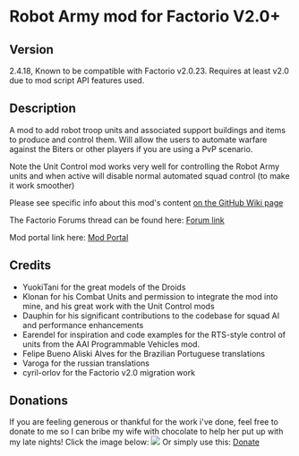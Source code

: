# Robot Army mod for Factorio V2.0+

## Version
2.4.18,
Known to be compatible with Factorio v2.0.23. Requires at least v2.0 due to mod script API features used.


## Description
A mod to add robot troop units and associated support buildings and items to produce and control them. Will allow the users to automate warfare against the Biters or other players if you are using a PvP scenario.

Note the Unit Control mod works very well for controlling the Robot Army units and when active will disable normal automated squad control (to make it work smoother)

Please see specific info about this mod's content [on the GitHub Wiki page](https://github.com/kyranf/robotarmyfactorio/wiki)

The Factorio Forums thread can be found here: [Forum link](https://forums.factorio.com/viewtopic.php?f=97&t=23543)

Mod portal link here: [Mod Portal](https://mods.factorio.com/mods/kyranzor/robotarmy)

## Credits
* YuokiTani for the great models of the Droids
* Klonan for his Combat Units and permission to integrate the mod into mine, and his great work with the Unit Control mods
* Dauphin for his significant contributions to the codebase for squad AI and performance enhancements
* Earendel for inspiration and code examples for the RTS-style control of units from the AAI Programmable Vehicles mod.
* Felipe Bueno Aliski Alves for the Brazilian Portuguese translations
* Varoga for the russian translations
* cyril-orlov for the Factorio v2.0 migration work

## Donations
If you are feeling generous or thankful for the work i've done, feel free to donate to me so I can bribe my wife with chocolate to help her put up with my late nights! Click the image below:
[![](https://www.paypalobjects.com/en_US/i/btn/btn_donateCC_LG.gif)](https://www.paypal.me/KyranF)
Or simply use this: [Donate](https://www.paypal.me/KyranF)